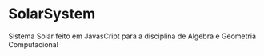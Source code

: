 # SolarSystem
Sistema Solar feito em JavasCript para a disciplina de Algebra e Geometria Computacional
